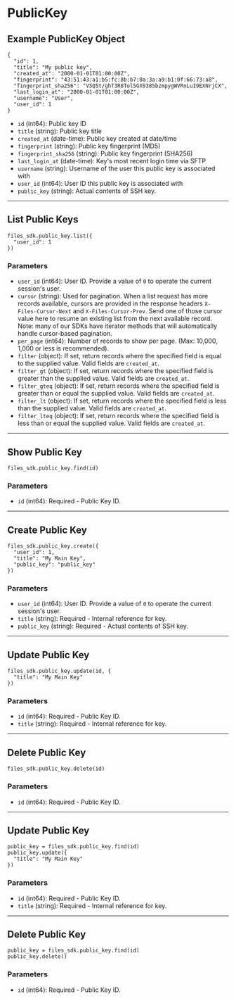 # PublicKey

## Example PublicKey Object

```
{
  "id": 1,
  "title": "My public key",
  "created_at": "2000-01-01T01:00:00Z",
  "fingerprint": "43:51:43:a1:b5:fc:8b:b7:0a:3a:a9:b1:0f:66:73:a8",
  "fingerprint_sha256": "V5Q5t/ghT3R8Tol5GX9385bzmpygWVRnLuI9EXNrjCX",
  "last_login_at": "2000-01-01T01:00:00Z",
  "username": "User",
  "user_id": 1
}
```

* `id` (int64): Public key ID
* `title` (string): Public key title
* `created_at` (date-time): Public key created at date/time
* `fingerprint` (string): Public key fingerprint (MD5)
* `fingerprint_sha256` (string): Public key fingerprint (SHA256)
* `last_login_at` (date-time): Key's most recent login time via SFTP
* `username` (string): Username of the user this public key is associated with
* `user_id` (int64): User ID this public key is associated with
* `public_key` (string): Actual contents of SSH key.


---

## List Public Keys

```
files_sdk.public_key.list({
  "user_id": 1
})
```

### Parameters

* `user_id` (int64): User ID.  Provide a value of `0` to operate the current session's user.
* `cursor` (string): Used for pagination.  When a list request has more records available, cursors are provided in the response headers `X-Files-Cursor-Next` and `X-Files-Cursor-Prev`.  Send one of those cursor value here to resume an existing list from the next available record.  Note: many of our SDKs have iterator methods that will automatically handle cursor-based pagination.
* `per_page` (int64): Number of records to show per page.  (Max: 10,000, 1,000 or less is recommended).
* `filter` (object): If set, return records where the specified field is equal to the supplied value. Valid fields are `created_at`.
* `filter_gt` (object): If set, return records where the specified field is greater than the supplied value. Valid fields are `created_at`.
* `filter_gteq` (object): If set, return records where the specified field is greater than or equal the supplied value. Valid fields are `created_at`.
* `filter_lt` (object): If set, return records where the specified field is less than the supplied value. Valid fields are `created_at`.
* `filter_lteq` (object): If set, return records where the specified field is less than or equal the supplied value. Valid fields are `created_at`.


---

## Show Public Key

```
files_sdk.public_key.find(id)
```

### Parameters

* `id` (int64): Required - Public Key ID.


---

## Create Public Key

```
files_sdk.public_key.create({
  "user_id": 1,
  "title": "My Main Key",
  "public_key": "public_key"
})
```

### Parameters

* `user_id` (int64): User ID.  Provide a value of `0` to operate the current session's user.
* `title` (string): Required - Internal reference for key.
* `public_key` (string): Required - Actual contents of SSH key.


---

## Update Public Key

```
files_sdk.public_key.update(id, {
  "title": "My Main Key"
})
```

### Parameters

* `id` (int64): Required - Public Key ID.
* `title` (string): Required - Internal reference for key.


---

## Delete Public Key

```
files_sdk.public_key.delete(id)
```

### Parameters

* `id` (int64): Required - Public Key ID.


---

## Update Public Key

```
public_key = files_sdk.public_key.find(id)
public_key.update({
  "title": "My Main Key"
})
```

### Parameters

* `id` (int64): Required - Public Key ID.
* `title` (string): Required - Internal reference for key.


---

## Delete Public Key

```
public_key = files_sdk.public_key.find(id)
public_key.delete()
```

### Parameters

* `id` (int64): Required - Public Key ID.
